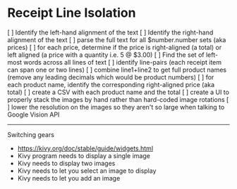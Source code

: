 # Receipt Line Isolation
[ ] Identify the left-hand alignment of the text
[ ] Identify the right-hand alignment of the text
[ ] parse the full text for all $number.number sets (aka prices)
[ ] for each price, determine if the price is right-aligned (a total) or left aligned (a price with a quantity i.e. 5 @ $3.00)
[ ] Find the set of left-most words across all lines of text
[ ] identify line-pairs (each receipt item can span one or two lines)
[ ] combine line1+line2 to get full product names (remove any leading decimals which would be product numbers)
[ ] for each product name, identify the corresponding right-aligned price (aka total)
[ ] create a CSV with each product name and the total
[ ] create a UI to properly stack the images by hand rather than hard-coded image rotations
[ ] lower the resolution on the images so they aren't so large when talking to Google Vision API


----

Switching gears
- https://kivy.org/doc/stable/guide/widgets.html
- Kivy program needs to display a single image
- Kivy needs to display two images
- Kivy needs to let you select an image to display
- Kivy needs to let you add an image
